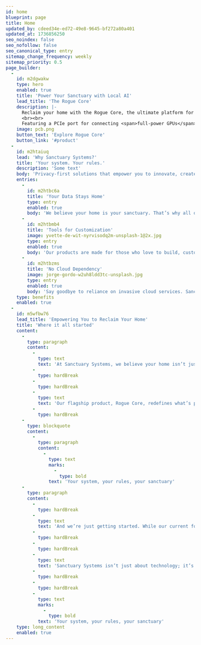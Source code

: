 ```yaml
---
id: home
blueprint: page
title: Home
updated_by: cdeed34e-ed72-49e8-9645-bf272a80a401
updated_at: 1736856250
seo_noindex: false
seo_nofollow: false
seo_canonical_type: entry
sitemap_change_frequency: weekly
sitemap_priority: 0.5
page_builder:
  -
    id: m2dgwakw
    type: hero
    enabled: true
    title: 'Power Your Sanctuary with Local AI'
    lead_title: 'The Rogue Core'
    description: |-
      Reclaim your home with the Rogue Core, the ultimate platform for <span>privacy-first</span>, DIY smart home systems. Built for autonomous, <span>local AI</span> home automation, this custom Raspberry Pi embraces a "Bring Your Own GPU" mindset.
      <br><br>
      Featuring a PCIe port for connecting <span>full-power GPUs</span>, Rogue Core empowers you to run advanced large language models and create a private, offline voice assistant with unmatched performance.
    image: pcb.png
    button_text: 'Explore Rogue Core'
    button_link: '#product'
  -
    id: m2htaiuq
    lead: 'Why Sanctuary Systems?'
    title: 'Your system. Your rules.'
    description: 'Some text'
    body: 'Privacy-first solutions that empower you to innovate, create, and take control of your home.'
    entries:
      -
        id: m2htbc6a
        title: 'Your Data Stays Home'
        type: entry
        enabled: true
        body: 'We believe your home is your sanctuary. That’s why all our solutions are designed to operate locally, giving you complete control over your data and peace of mind.'
      -
        id: m2htbmb4
        title: 'Tools for Customization'
        image: yvette-de-wit-nyrvisodq2m-unsplash-1@2x.jpg
        type: entry
        enabled: true
        body: 'Our products are made for those who love to build, customize, and create. With open platforms and modular designs, we give you the tools to turn your vision into reality.'
      -
        id: m2htbzms
        title: 'No Cloud Dependency'
        image: jorge-gordo-w2uh8ldd3tc-unsplash.jpg
        type: entry
        enabled: true
        body: 'Say goodbye to reliance on invasive cloud services. Sanctuary Systems equips you with the knowledge and hardware to build systems that reflect your resourcefulness and expertise.'
    type: benefits
    enabled: true
  -
    id: m5wfbw76
    lead_title: 'Empowering You to Reclaim Your Home'
    title: 'Where it all started'
    content:
      -
        type: paragraph
        content:
          -
            type: text
            text: 'At Sanctuary Systems, we believe your home isn’t just where you live—it’s your safe haven, for you and your loved ones. It should be private, secure, and entirely under your control. That’s why we design and manufacture cutting-edge, privacy-focused smart home products for those who refuse to compromise.'
          -
            type: hardBreak
          -
            type: hardBreak
          -
            type: text
            text: 'Our flagship product, Rogue Core, redefines what’s possible in home automation. A custom Raspberry Pi with a PCIe port, it lets you connect a GPU to run powerful large language models (LLMs)—the backbone of privacy-respecting, offline voice assistants. This isn’t just about smarter homes; it’s about reclaiming autonomy and pushing boundaries.'
          -
            type: hardBreak
      -
        type: blockquote
        content:
          -
            type: paragraph
            content:
              -
                type: text
                marks:
                  -
                    type: bold
                text: 'Your system, your rules, your sanctuary'
      -
        type: paragraph
        content:
          -
            type: hardBreak
          -
            type: text
            text: 'And we’re just getting started. While our current focus is on Home Assistant LLMs, the possibilities extend far beyond voice control. Every product we create is crafted to empower innovators like you, ensuring every detail delivers seamless, polished performance.'
          -
            type: hardBreak
          -
            type: hardBreak
          -
            type: text
            text: 'Sanctuary Systems isn’t just about technology; it’s about helping you take pride in your creations. Innovate boldly, reclaim your potential, and transform your home into the sanctuary it’s meant to be.'
          -
            type: hardBreak
          -
            type: hardBreak
          -
            type: text
            marks:
              -
                type: bold
            text: 'Your system, your rules, your sanctuary'
    type: long_content
    enabled: true
---
```

